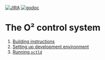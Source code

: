 [![JIRA](https://img.shields.io/badge/JIRA-Report%20issue-blue.svg)](https://alice.its.cern.ch/jira/secure/CreateIssue.jspa?pid=11232&issuetype=1)
[![godoc](https://img.shields.io/badge/godoc-Reference-5272B4.svg)](https://godoc.org/github.com/AliceO2Group/Control)
# The O² control system

1) [Building instructions](hacking/BUILDING.md)
2) [Setting up development environment](hacking/DCOS.md)
3) [Running `octld`](hacking/RUNNING.md)
